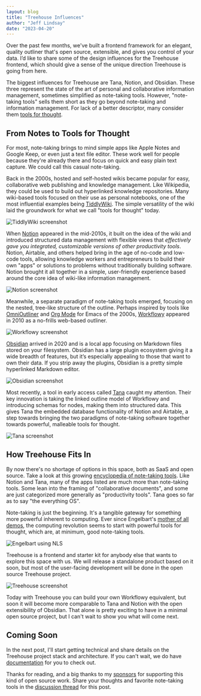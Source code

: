 ```yaml
---
layout: blog
title: "Treehouse Influences"
author: "Jeff Lindsay"
date: "2023-04-20"
---
```


Over the past few months, we've built a frontend framework for an elegant, quality outliner that's open source, extensible, and gives you control of your data. I’d like to share some of the design influences for the Treehouse frontend, which should give a sense of the unique direction Treehouse is going from here. 

The biggest influences for Treehouse are Tana, Notion, and Obsidian. These three represent the state of the art of personal and collaborative information management, sometimes simplified as note-taking tools. However, "note-taking tools" sells them short as they go beyond note-taking and information management. For lack of a better descriptor, many consider them [tools for thought](https://www.forthought.tools/).

## From Notes to Tools for Thought

For most, note-taking brings to mind simple apps like Apple Notes and Google Keep, or even just a text file editor. These work well for people because they're already there and focus on quick and easy plain text capture. We could call this casual note-taking. 

Back in the 2000s, hosted and self-hosted wikis became popular for easy, collaborative web publishing and knowledge management. Like Wikipedia, they could be used to build out hyperlinked knowledge repositories. Many wiki-based tools focused on their use as personal notebooks, one of the most influential examples being [TiddlyWiki](https://tiddlywiki.com/). The simple versatility of the wiki laid the groundwork for what we call "tools for thought" today.

![TiddlyWiki screenshot](https://treehouse.sh/photos/blog/tiddlywiki.png)

When [Notion](https://www.notion.so/) appeared in the mid-2010s, it built on the idea of the wiki and introduced structured data management with flexible views that *effectively gave you integrated, customizable versions of other productivity tools*. Notion, Airtable, and others helped bring in the age of no-code and low-code tools, allowing knowledge workers and entrepreneurs to build their own "apps" or solutions to problems without traditionally building software. Notion brought it all together in a simple, user-friendly experience based around the core idea of wiki-like information management.

![Notion screenshot](https://treehouse.sh/photos/blog/notion.jpeg)

Meanwhile, a separate paradigm of note-taking tools emerged, focusing on the nested, tree-like structure of the outline. Perhaps inspired by tools like [OmniOutliner](https://www.omnigroup.com/omnioutliner/) and [Org Mode](https://orgmode.org/) for Emacs of the 2000s, [Workflowy](https://workflowy.com/) appeared in 2010 as a no-frills web-based outliner. 

![Workflowy screenshot](https://treehouse.sh/photos/blog/workflowy.png)

[Obsidian](https://obsidian.md/) arrived in 2020 and is a local app focusing on Markdown files stored on your filesystem. Obsidian has a large plugin ecosystem giving it a wide breadth of features, but it’s especially appealing to those that want to own their data. If you strip away the plugins, Obsidian is a pretty simple hyperlinked Markdown editor.

![Obsidian screenshot](https://treehouse.sh/photos/blog/obsidian.png)

Most recently, a tool in early access called [Tana](https://tana.inc/) caught my attention. Their key innovation is taking the linked outline model of Workflowy and introducing schemas for nodes, making them into structured data. This gives Tana the embedded database functionality of Notion and Airtable, a step towards bringing the two paradigms of note-taking software together towards powerful, malleable tools for thought.  

![Tana screenshot](https://treehouse.sh/photos/blog/tana.webp)

## How Treehouse Fits In

By now there's no shortage of options in this space, both as SaaS and open source. Take a look at this growing [encyclopedia of note-taking tools](https://noteapps.info/). Like Notion and Tana, many of the apps listed are much more than note-taking tools. Some lean into the framing of "collaborative documents", and some are just categorized more generally as "productivity tools". Tana goes so far as to say "the everything OS". 

Note-taking is just the beginning. It's a tangible gateway for something more powerful inherent to computing. Ever since Engelbart's [mother of all demos](https://en.wikipedia.org/wiki/The_Mother_of_All_Demos), the computing revolution seems to start with powerful tools for thought, which are, at minimum, good note-taking tools.

![Engelbart using NLS](https://treehouse.sh/photos/blog/nls.jpeg)

Treehouse is a frontend and starter kit for anybody else that wants to explore this space with us. We will release a standalone product based on it soon, but most of the user-facing development will be done in the open source Treehouse project. 

![Treehouse screenshot](https://treehouse.sh/photos/hero-image.png)

Today with Treehouse you can build your own Workflowy equivalent, but soon it will become more comparable to Tana and Notion with the open extensibility of Obsidian. That alone is pretty exciting to have in a minimal open source project, but I can't wait to show you what will come next. 

## Coming Soon

In the next post, I'll start getting technical and share details on the Treehouse project stack and architecture. If you can't wait, we do have [documentation](https://treehouse.sh/docs/dev/) for you to check out. 

Thanks for reading, and a big thanks to my [sponsors](https://github.com/sponsors/progrium) for supporting this kind of open source work. Share your thoughts and favorite note-taking tools in the [discussion thread](https://github.com/treehousedev/treehouse/discussions/95) for this post.